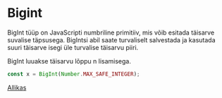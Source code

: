 # Bigint

BigInt tüüp on JavaScripti numbriline primitiiv, mis võib esitada täisarve suvalise täpsusega. BigIntsi abil saate turvaliselt salvestada ja kasutada suuri täisarve isegi üle turvalise täisarvu piiri.

BigInt luuakse täisarvu lõppu n lisamisega.

```javascript
const x = BigInt(Number.MAX_SAFE_INTEGER);
```

[Allikas](https://developer.mozilla.org/en-US/docs/Web/JavaScript/Data_structures#bigint-type)